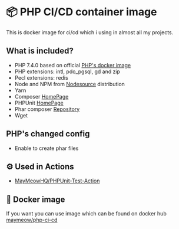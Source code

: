 # 📦 PHP CI/CD container image

This is docker image for ci/cd which i using in almost all my projects.

## What is included?

* PHP 7.4.0 based on official [PHP's docker image](https://hub.docker.com/_/php)
* PHP extensions: intl, pdo_pgsql, gd and zip
* Pecl extensions: redis
* Node and NPM from [Nodesource](https://github.com/nodesource/distributions) distribution
* Yarn
* Composer [HomePage](https://getcomposer.org/)
* PHPUnit [HomePage](https://phpunit.de/)
* Phar composer [Repository](https://github.com/clue/phar-composer)
* Wget

## PHP's changed config

* Enable to create phar files

## ⚙ Used in Actions

* [MayMeowHQ/PHPUnit-Test-Action](https://github.com/MayMeowHQ/PHPUnit-Test-Action)

## 🐳 Docker image

If you want you can use image which can be found on docker hub [maymeow/php-ci-cd](https://hub.docker.com/repository/docker/maymeow/php-ci-cd)
